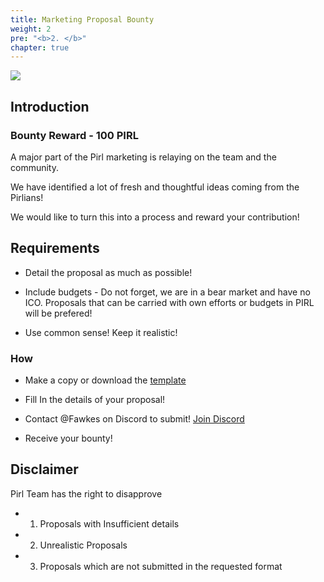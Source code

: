 ```yaml
---
title: Marketing Proposal Bounty
weight: 2
pre: "<b>2. </b>"
chapter: true
---
```


![](/images_headers/marketing.png)

## Introduction

### Bounty Reward - 100 PIRL

A major part of the Pirl marketing is relaying on the team and the community.

We have identified a lot of fresh and thoughtful ideas coming from the Pirlians!

We would like to turn this into a process and reward your contribution! 

## Requirements

- Detail the proposal as much as possible!

- Include budgets - Do not forget, we are in a bear market and have no ICO. Proposals that can be carried with own efforts or budgets in PIRL will be prefered!

- Use common sense! Keep it realistic!

### How 

- Make a copy or download the [template](https://docs.google.com/document/d/1LVEAML2oLC2eHee72cmlZ1T-yTH56anE6WBncbOd4kw/edit?usp=sharing) 

- Fill In the details of your proposal!

- Contact @Fawkes on Discord to submit! [Join Discord](https://discord.gg/3WXkUt9)

- Receive your bounty!

## Disclaimer

Pirl Team has the right to disapprove 
- 1. Proposals with Insufficient details 
- 2. Unrealistic Proposals 
- 3. Proposals which are not submitted in the requested format